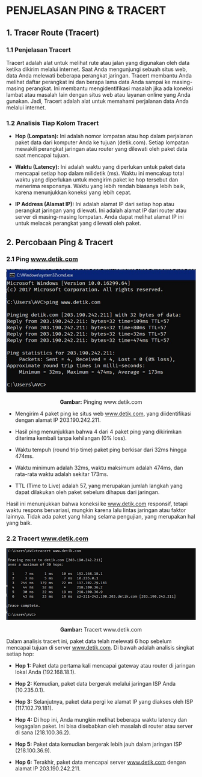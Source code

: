 # PENJELASAN PING & TRACERT

## 1. Tracer Route (Tracert)

### 1.1 Penjelasan Tracert

Tracert adalah alat untuk melihat rute atau jalan yang digunakan oleh data ketika dikirim melalui internet. Saat Anda mengunjungi sebuah situs web, data Anda melewati beberapa perangkat jaringan. Tracert membantu Anda melihat daftar perangkat ini dan berapa lama data Anda sampai ke masing-masing perangkat. Ini membantu mengidentifikasi masalah jika ada koneksi lambat atau masalah lain dengan situs web atau layanan online yang Anda gunakan. Jadi, Tracert adalah alat untuk memahami perjalanan data Anda melalui internet.

### 1.2 Analisis Tiap Kolom Tracert

- **Hop (Lompatan):** Ini adalah nomor lompatan atau hop dalam perjalanan paket data dari komputer Anda ke tujuan (detik.com). Setiap lompatan mewakili perangkat jaringan atau router yang dilewati oleh paket data saat mencapai tujuan.

- **Waktu (Latency):** Ini adalah waktu yang diperlukan untuk paket data mencapai setiap hop dalam milidetik (ms). Waktu ini mencakup total waktu yang diperlukan untuk mengirim paket ke hop tersebut dan menerima responsnya. Waktu yang lebih rendah biasanya lebih baik, karena menunjukkan koneksi yang lebih cepat.

- **IP Address (Alamat IP):** Ini adalah alamat IP dari setiap hop atau perangkat jaringan yang dilewati. Ini adalah alamat IP dari router atau server di masing-masing lompatan. Anda dapat melihat alamat IP ini untuk melacak perangkat yang dilewati oleh paket.

## 2. Percobaan Ping & Tracert

### 2.1 Ping www.detik.com

<div align="center">
<img src="assets/ping.jpg">
<p><strong>Gambar:</strong> Pinging www.detik.com</p>
</div>

- Mengirim 4 paket ping ke situs web www.detik.com, yang diidentifikasi dengan alamat IP 203.190.242.211.

- Hasil ping menunjukkan bahwa 4 dari 4 paket ping yang dikirimkan diterima kembali tanpa kehilangan (0% loss).

- Waktu tempuh (round trip time) paket ping berkisar dari 32ms hingga 474ms.

- Waktu minimum adalah 32ms, waktu maksimum adalah 474ms, dan rata-rata waktu adalah sekitar 173ms.

- TTL (Time to Live) adalah 57, yang merupakan jumlah langkah yang dapat dilakukan oleh paket sebelum dihapus dari jaringan.

Hasil ini menunjukkan bahwa koneksi ke www.detik.com responsif, tetapi waktu respons bervariasi, mungkin karena lalu lintas jaringan atau faktor lainnya. Tidak ada paket yang hilang selama pengujian, yang merupakan hal yang baik.

### 2.2 Tracert www.detik.com

<div align="center">
<img src="assets/tracert.jpg">
<p><strong>Gambar:</strong> Tracert www.detik.com</p>
</div>

Dalam analisis tracert ini, paket data telah melewati 6 hop sebelum mencapai tujuan di server www.detik.com. Di bawah adalah analisis singkat setiap hop:

- **Hop 1:** Paket data pertama kali mencapai gateway atau router di jaringan lokal Anda (192.168.18.1).

- **Hop 2:** Kemudian, paket data bergerak melalui jaringan ISP Anda (10.235.0.1).

- **Hop 3:** Selanjutnya, paket data pergi ke alamat IP yang diakses oleh ISP (117.102.79.181).

- **Hop 4:** Di hop ini, Anda mungkin melihat beberapa waktu latency dan kegagalan paket. Ini bisa disebabkan oleh masalah di router atau server di sana (218.100.36.2).

- **Hop 5:** Paket data kemudian bergerak lebih jauh dalam jaringan ISP (218.100.36.9).

- **Hop 6:** Terakhir, paket data mencapai server www.detik.com dengan alamat IP 203.190.242.211.
